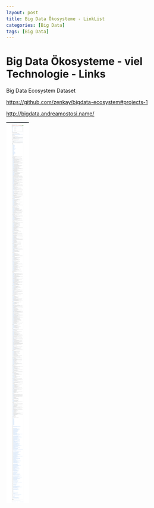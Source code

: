 ```yaml
---
layout: post
title: Big Data Ökosysteme - LinkList
categories: [Big Data]
tags: [Big Data]
--- 
```

# Big Data Ökosysteme - viel Technologie - Links

Big Data Ecosystem Dataset

<https://github.com/zenkay/bigdata-ecosystem#projects-1>

<http://bigdata.andreamostosi.name/>


![2020 03 12 Big Data Ecosystems Github](../pic/2020-03-12-big-data-ecosystems-github.png)